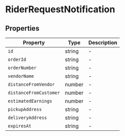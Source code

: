 # RiderRequestNotification

## Properties

| Property | Type | Description |
|----------|------|-------------|
| `id` | string | - |
| `orderId` | string | - |
| `orderNumber` | string | - |
| `vendorName` | string | - |
| `distanceFromVendor` | number | - |
| `distanceFromCustomer` | number | - |
| `estimatedEarnings` | number | - |
| `pickupAddress` | string | - |
| `deliveryAddress` | string | - |
| `expiresAt` | string | - |
